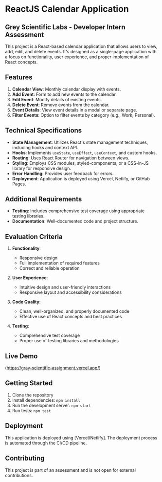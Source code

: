 # ReactJS Calendar Application

## Grey Scientific Labs - Developer Intern Assessment

This project is a React-based calendar application that allows users to view, add, edit, and delete events. It's designed as a single-page application with a focus on functionality, user experience, and proper implementation of React concepts.

## Features

1. **Calendar View**: Monthly calendar display with events.
2. **Add Event**: Form to add new events to the calendar.
3. **Edit Event**: Modify details of existing events.
4. **Delete Event**: Remove events from the calendar.
5. **Event Details**: View event details in a modal or separate page.
6. **Filter Events**: Option to filter events by category (e.g., Work, Personal).

## Technical Specifications

- **State Management**: Utilizes React's state management techniques, including hooks and context API.
- **Hooks**: Implements `useState`, `useEffect`, `useContext`, and custom hooks.
- **Routing**: Uses React Router for navigation between views.
- **Styling**: Employs CSS modules, styled-components, or a CSS-in-JS library for responsive design.
- **Error Handling**: Provides user feedback for errors.
- **Deployment**: Application is deployed using Vercel, Netlify, or GitHub Pages.

## Additional Requirements

- **Testing**: Includes comprehensive test coverage using appropriate testing libraries.
- **Documentation**: Well-documented code and project structure.

## Evaluation Criteria

1. **Functionality**:
   - Responsive design
   - Full implementation of required features
   - Correct and reliable operation

2. **User Experience**:
   - Intuitive design and user-friendly interactions
   - Responsive layout and accessibility considerations

3. **Code Quality**:
   - Clean, well-organized, and properly documented code
   - Effective use of React concepts and best practices

4. **Testing**:
   - Comprehensive test coverage
   - Proper use of testing libraries and methodologies

## Live Demo

(https://gray-scientific-assignment.vercel.app/)

## Getting Started

1. Clone the repository
2. Install dependencies: `npm install`
3. Run the development server: `npm start`
4. Run tests: `npm test`

## Deployment

This application is deployed using [Vercel/Netlify]. The deployment process is automated through the CI/CD pipeline.

## Contributing

This project is part of an assessment and is not open for external contributions.